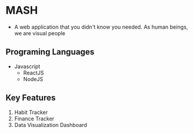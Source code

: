 # MASH
   - A web application that you didn't know you needed. As human beings, we are visual people

## Programing Languages
   - Javascript
      - ReactJS
      - NodeJS

## Key Features
1. Habit Tracker
2. Finance Tracker
3. Data Visualization Dashboard
